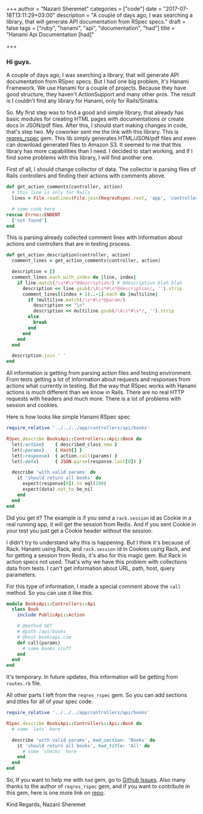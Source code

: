 +++
author = "Nazarii Sheremet"
categories = ["code"]
date = "2017-07-18T13:11:29+03:00"
description = "A couple of days ago, I was searching a library, that will generate API documentation from RSpec specs."
draft = false
tags = ["ruby", "hanami", "api", "documentation", "had"]
title = "Hanami Api Documentation [had]"

+++

### Hi guys.

A couple of days ago, I was searching a library, that will generate API documentation from RSpec specs. But I had one big problem, it's Hanami Framework. We use Hanami for a couple of projects. Because they have good structure, they haven't ActionSupport and many other pros. The result is I couldn't find any library for Hanami, only for Rails/Sinatra.

So. My first step was to find a good and simple library, that already has basic modules for creating HTML pages with documentations or create docs in JSON/pdf files. After this, I should start making changes in code, that's step two.
My coworker sent me the link with this library. This is [reqres_rspec](https://github.com/reqres-api/reqres_rspec) gem. This lib simply generates HTML/JSON/pdf files and even can download generated files to Amazon S3. It seemed to me that this library has more capabilities than I need.
I decided to start working, and if I find some problems with this library, I will find another one.

First of all, I should change collector of data. The collector is parsing files of Rails controllers and finding their actions with comments above.

```ruby
def get_action_comments(controller, action)
  # this line is only for Rails
  lines = File.readlines(File.join(ReqresRspec.root, 'app', 'controllers', "#{controller}_controller.rb"))

  # some code here
rescue Errno::ENOENT
  ['not found']
end
```

This is parsing already collected comment lines with information about actions and controllers that are in testing process.

```ruby
def get_action_description(controller, action)
  comment_lines = get_action_comments(controller, action)

  description = []
  comment_lines.each_with_index do |line, index|
    if line.match(/\s*#\s*@description/) # @description blah blah
      description << line.gsub(/\A\s*#\s*@description/, '').strip
      comment_lines[(index + 1)..-1].each do |multiline|
        if !multiline.match(/\s*#\s*@param/)
          description << "\n"
          description << multiline.gsub(/\A\s*#\s*/, '').strip
        else
          break
        end
      end
    end
  end

  description.join ' '
end
```

All information is getting from parsing action files and testing environment. From tests getting a lot of information about requests and responses from actions what currently in testing. But the way that RSpec works with Hanami actions is much different than we know in Rails. There are no real HTTP requests with headers and much more. There is a lot of problems with session and cookies.

Here is how looks like simple Hanami RSpec spec

```ruby
require_relative '../../../app/controllers/api/books'

RSpec.describe BooksApi::Controllers::Api::Book do
  let(:action)    { described_class.new }
  let(:params)    { Hash[] }
  let(:response)  { action.call(params) }
  let(:data)      { JSON.parse(response.last[0]) }

  describe 'with valid params' do
    it 'should return all books' do
      expect(response[0]).to eql(200)
      expect(data).not_to be_nil
    end
  end
end

```
Did you get it?
The example is if you send a `rack.session` id as Cookie in a real running app, it will get the session from Redis. And if you sent Cookie in your test you just get a Cookie header without the session.

I didn't try to understand why this is happening. But I think it's because of Rack. Hanami using Rack, and `rack.session` id in Cookies using Rack, and for getting a session from Redis, it's also for this magic gem. But Rack in action specs not used. That's why we have this problem with collections data from tests. I can't get information about URL, path, host, query parameters.

For this type of information, I made a special comment above the `call` method. So you can use it like this.

```ruby
module BooksApi::Controllers::Api
  class Book
    include PublicApi::Action

    # @method GET
    # @path /api/books
    # @host booksapi.com
    def call(params)
      # some books stuff
    end
  end
end
```

It's temporary. In future updates, this information will be getting from `routes.rb` file.

All other parts I left from the `reqres_rspec` gem. So you can add sections and titles for all of your spec code.

```ruby
require_relative '../../../app/controllers/api/books'

RSpec.describe BooksApi::Controllers::Api::Book do
  # some `lets` here

  describe 'with valid params', had_section: 'Books' do
    it 'should return all books', had_title: 'All' do
      # some `checks` here
    end
  end
end

```

So, If you want to help me with `had` gem, go to [Github Issues](https://github.com/nsheremet/had/issues).
Also many thanks to the author of `reqres_rspec` gem, and if you want to contribute in this gem, here is one more link on [repo](https://github.com/reqres-api/reqres_rspec).

Kind Regards,
Nazarii Sheremet

